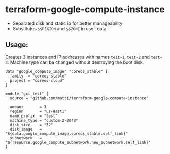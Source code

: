 # terraform-google-compute-instance

 - Separated disk and static ip for better manageability
 - Substitutes `$$REGION` and `$$ZONE` in user-data

## Usage:

Creates 3 instances and IP addresses with names `test-1`, `test-2` and `test-3`. Machine type can be changed without destroying the boot disk.

```
data "google_compute_image" "coreos_stable" {
  family  = "coreos-stable"
  project = "coreos-cloud"
}

module "gci_test" {
  source = "github.com/matti/terraform-google-compute-instance"

  amount       = 3
  region       = "us-east1"
  name_prefix  = "test"
  machine_type = "custom-2-2048"
  disk_size    = "32"
  disk_image   = "${data.google_compute_image.coreos_stable.self_link}"
  subnetwork   = "${resource.google_compute_subnetwork.new_subnetwork.self_link}"
}
```
